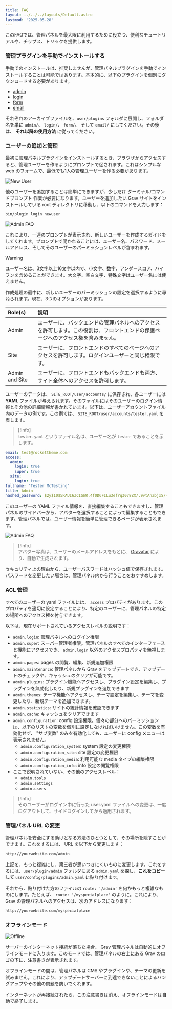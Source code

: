 ```yaml
---
title: FAQ
layout: ../../../layouts/Default.astro
lastmod: '2025-05-28'
---
```


このFAQでは、管理パネルを最大限に利用するために役立つ、便利なチュートリアルや、チップス、トリックを提供します。

<h3 id="manual-installation-of-admin">管理プラグインを手動でインストールする</h3>

手動でのインストールは、推奨しませんが、管理パネルプラグインを手動でインストールすることは可能ではあります。基本的に、以下のプラグインを個別にダウンロードする必要があります。

* [admin](https://github.com/getgrav/grav-plugin-admin/archive/master.zip)
* [login](https://github.com/getgrav/grav-plugin-login/archive/master.zip)
* [form](https://github.com/getgrav/grav-plugin-form/archive/master.zip)
* [email](https://github.com/getgrav/grav-plugin-email/archive/master.zip)

それぞれのアーカイブファイルを、`user/plugins` フォルダに展開し、フォルダ名を単に `admin/`、 `login/`、 `form/`、 そして `email/` にしてください。その後は、 **それ以降の使用方法** に従ってください。

<h3 id="adding-and-managing-users">ユーザーの追加と管理</h3>

最初に管理パネルプラグインをインストールするとき、ブラウザからアクセスすると、管理ユーザーを作るようにプロンプトで促されます。これはシンプルな web のフォームで、最低でも1人の管理ユーザーを作る必要があります。

![New User](../01.introduction/new-user.png)

他のユーザーを追加することは簡単にできますが、少しだけ ターミナル/コマンドプロンプト 作業が必要になります。ユーザーを追加したい Grav サイトをインストールしている root ディレクトリに移動し、以下のコマンドを入力します：

```bash
bin/plugin login newuser
```

![Admin FAQ](faq_1.png)

これにより、一連のプロンプトが表示され、新しいユーザーを作成するガイドをしてくれます。プロンプトで聞かれることには、ユーザー名、パスワード、メールアドレス、そしてそのユーザーのパーミッションレベルが含まれます。

> [!Warning]  
> ユーザー名は、3文字以上16文字以内で、小文字、数字、アンダースコア、ハイフンを含めることができます。大文字、空白文字、特殊文字はユーザー名には使えません。

作成処理の最中に、新しいユーザーのパーミッションの設定を選択するように尋ねられます。現在、3つのオプションがあります。

| Role(s)        | 説明    |
| :-----         | :-----         |
| Admin          | ユーザーに、バックエンドの管理パネルへのアクセスを許可します。この役割は、フロントエンドの保護ページへのアクセス権を含みません。 |
| Site           | ユーザーに、フロントエンドのすべてのページへのアクセスを許可します。ログインユーザーと同じ権限です。 |
| Admin and Site | ユーザーに、フロントエンドもバックエンドも両方、サイト全体へのアクセスを許可します。 |

ユーザーのデータは、 `SITE_ROOT/user/accounts/` に保存され、各ユーザーには **YAML** ファイルが与えられます。そのファイルにはそのユーザーのログイン情報とその他の詳細情報が書かれています。以下は、ユーザーアカウントファイル内のデータの例です。この例では、 `SITE_ROOT/user/accounts/tester.yaml` を表します。

> [!Info]  
> `tester.yaml` というファイル名は、ユーザー名が `tester` であることを示します。

```yaml
email: test@rockettheme.com
access:
  admin:
    login: true
    super: true
  site:
    login: true
fullname: 'Tester McTesting'
title: Admin
hashed_password: $2y$10$5RAUI6ZCISWR.4f0D6FILu3efYq3078ZX/.9vtAnZbjxS/4PXN/WW
```

このユーザーの YAML ファイル情報を、直接編集することもできますし、管理パネルのサイドバーから、アバターを選択することによって編集することもできます。管理パネルでは、ユーザー情報を簡単に管理できるページが表示されます。

![Admin FAQ](faq_2.png)

> [!Info]  
> アバター写真は、ユーザーのメールアドレスをもとに、 [Gravatar](https://gravatar.com) により、自動で生成されます。

セキュリティ上の理由から、ユーザーパスワードはハッシュ値で保存されます。パスワードを変更したい場合は、管理パネル内から行うことをおすすめします。

<h3 id="managing-acl">ACL 管理</h3>

すべてのユーザーの yaml ファイルには、 `access` プロパティがあります。このプロパティを適切に設定することにより、特定のユーザーに、管理パネルの特定の場所へのアクセス権を付与できます。

以下は、現在サポートされているアクセスレベルの説明です：

- `admin.login`: 管理パネルへのログイン権限
- `admin.super`: スーパー管理者権限。管理パネルのすべてのインターフェースと機能にアクセスでき、 `admin.login` 以外のアクセスプロパティを無視します。
- `admin.pages`: pages の閲覧、編集、新規追加権限
- `admin.maintenance`: 管理パネルから Grav をアップデートでき、アップデートのチェックや、キャッシュのクリアが可能です。
- `admin.plugins`: プラグイン機能へアクセスし、プラグイン設定を編集し、プラグインを無効化したり、新規プラグインを追加できます
- `admin.themes`: テーマ機能へアクセスし、テーマ設定を編集し、テーマを変更したり、新規テーマを追加できます。
- `admin.statistics`: サイトの統計情報を確認できます
- `admin.cache`: キャッシュをクリアできます
- `admin.configuration`: config 設定権限。個々の部分へのパーミッションは、以下のリストの変数を個別に設定しなければいけません。この変数を有効化せず、 "サブ変数" のみを有効化しても、ユーザーに config メニューは表示されません。
  - `admin.configuration_system`: system 設定の変更権限
  - `admin.configuration_site`: site 設定の変更権限
  - `admin.configuration_media`: 利用可能な media タイプの編集権限
  - `admin.configuration_info`: info 設定の閲覧権限
- ここで説明されていない、その他のアクセスレベル：
  - `admin.tools`
  - `admin.settings`
  - `admin.users`

> [!Info]  
> そのユーザーがログイン中に行った user.yaml ファイルへの変更は、一度ログアウトして、サイドログインしてから適用されます。

<h3 id="custom-admin-url">管理パネル URL の変更</h3>

管理パネルを安全にする助けとなる方法のひとつとして、その場所を隠すことができます。これをするには、 URL を以下から変更します：

```txt
http://yourwebsite.com/admin
```

上記を、もっと複雑にし、第三者が思いつきにくいものに変更します。これをするには、`user/plugin/admin` フォルダにある `admin.yaml` を探し、**これをコピーして** `user/config/plugins/admin.yaml` に貼り付けます。

それから、貼り付けた方のファイルの `route: '/admin'` を何かもっと複雑なものにします。たとえば、 `route: '/myspecialplace'` のように。これにより、 Grav の管理パネルへのアクセスは、次のアドレスになります：

```txt
http://yourwebsite.com/myspecialplace
```

<h3 id="offline-mode">オフラインモード</h3>

![Offline](offline.png)

サーバーのインターネット接続が落ちた場合、 Grav 管理パネルは自動的にオフラインモードに入ります。このモードでは、管理パネルの右上にある Grav のロゴの下に、注意書きが表示されます。

オフラインモードの間は、管理パネルは CMS やプラグインや、テーマの更新を試みません。これにより、アップデートサーバーに到達できないことによるハングアップやその他の問題を防いでくれます。

インターネットが再接続されたら、この注意書きは消え、オフラインモードは自動で終了します。

